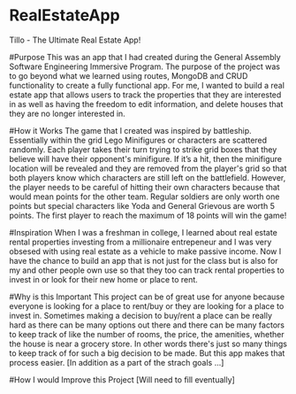 # RealEstateApp
Tillo - The Ultimate Real Estate App!


#Purpose
This was an app that I had created during the General Assembly Software Engineering Immersive Program. The purpose of the project was to go beyond what we learned using routes, MongoDB and CRUD functionality to create a fully functional app. For me, I wanted to build a real estate app that allows users to track the properties that they are interested in as well as having the freedom to edit information, and delete houses that they are no longer interested in. 

#How it Works
The game that I created was inspired by battleship. Essentially within the grid Lego Minifigures or characters are scattered randomly. Each player takes their turn trying to strike grid boxes that they believe will have their opponent's minifigure. If it’s a hit, then the minifigure location will be revealed and they are removed from the player's grid so that both players know which characters are still left on the battlefield. However, the player needs to be careful of hitting their own characters because that would mean points for the other team. Regular soldiers are only worth one points but special characters like Yoda and General Grievous are worth 5 points. The first player to reach the maximum of 18 points will win the game!

#Inspiration 
When I was a freshman in college, I learned about real estate rental properties investing from a millionaire entrepeneur and I was very obsesed with using real estate as a vehicle to make passive income. Now I have the chance to build an app that is not just for the class but is also for my and other people own use so that they too can track rental properties to invest in or look for their new home or place to rent.

#Why is this Important
This project can be of great use for anyone because everyone is looking for a place to rent/buy or they are looking for a place to invest in. Sometimes making a decision to buy/rent a place can be really hard as there can be many options out there and there can be many factors to keep track of like the number of rooms, the price, the amenities, whether the house is near a grocery store. In other words there's just so many things to keep track of for such a big decision to be made. But this app makes that process easier. [In addition as a part of the strach goals ...]

#How I would Improve this Project
[Will need to fill eventually]
